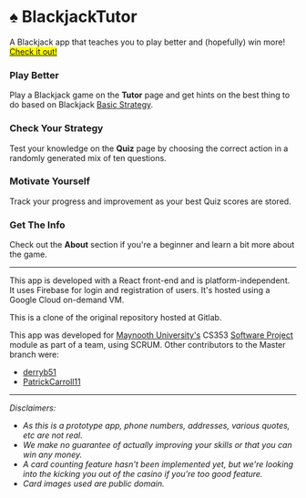 # :spades: BlackjackTutor


A Blackjack app that teaches you to play better and (hopefully) win more!
<mark>[Check it out!](http://35.214.8.107:3000/)</mark> 


### Play Better
Play a Blackjack game on the **Tutor** page and get hints on the best thing to do based on Blackjack [Basic Strategy](https://en.wikipedia.org/wiki/Blackjack#Basic_strategy).

### Check Your Strategy
Test your knowledge on the **Quiz** page by choosing the correct action in a randomly generated mix of ten questions.

### Motivate Yourself
Track your progress and improvement as your best Quiz scores are stored.

### Get The Info
Check out the **About** section if you're a beginner and learn a bit more about the game.


---
This app is developed with a React front-end and is platform-independent. It uses Firebase for login and registration of users. It's hosted using a Google Cloud on-demand VM.

This is a clone of the original repository hosted at Gitlab.

This app was developed for [Maynooth University's](https://www.maynoothuniversity.ie/) CS353 [Software Project](https://www.maynoothuniversity.ie/international/study-maynooth/available-courses/computer-science)  module as part of a team, using SCRUM. 
Other contributors to the Master branch were: 
* [derryb51](https://gitlab.com/derryb51) 
* [PatrickCarroll11](https://gitlab.com/PatrickCarroll11) 


---
_Disclaimers:_ 
* _As this is a prototype app, phone numbers, addresses, various quotes, etc are not real._
* _We make no guarantee of actually improving your skills or that you can win any money._
* _A card counting feature hasn't been implemented yet, but we're looking into the kicking you out of the casino if you're too good feature._
* _Card images used are public domain._
